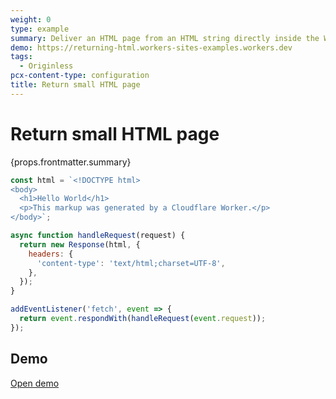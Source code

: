 ```yaml
---
weight: 0
type: example
summary: Deliver an HTML page from an HTML string directly inside the Worker script.
demo: https://returning-html.workers-sites-examples.workers.dev
tags:
  - Originless
pcx-content-type: configuration
title: Return small HTML page
---
```


# Return small HTML page

<ContentColumn>
  <p>{props.frontmatter.summary}</p>
</ContentColumn>

```js
const html = `<!DOCTYPE html>
<body>
  <h1>Hello World</h1>
  <p>This markup was generated by a Cloudflare Worker.</p>
</body>`;

async function handleRequest(request) {
  return new Response(html, {
    headers: {
      'content-type': 'text/html;charset=UTF-8',
    },
  });
}

addEventListener('fetch', event => {
  return event.respondWith(handleRequest(event.request));
});
```

## Demo

<p>
  <a href={props.frontmatter.demo}>Open demo</a>
</p>

<Demo src={props.frontmatter.demo} title={props.frontmatter.summary} height="150" />

